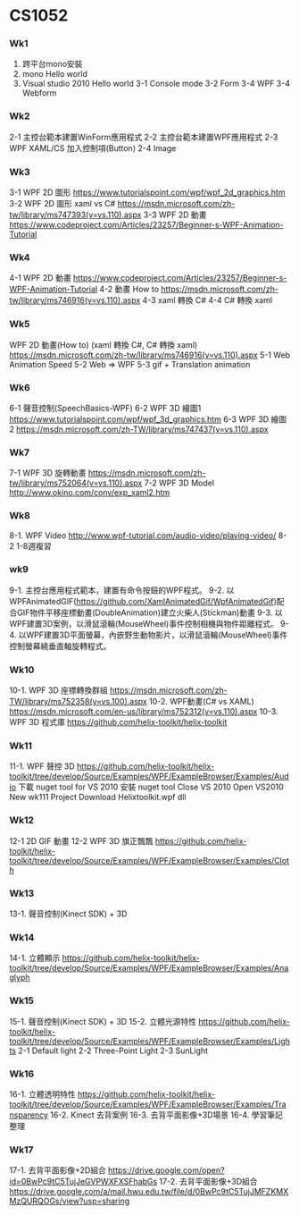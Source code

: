 # CS1052
### Wk1
1. 跨平台mono安裝
2. mono Hello world
3. Visual studio 2010 Hello world
3-1 Console mode
3-2 Form
3-4 WPF
3-4 Webform

### Wk2
2-1 主控台範本建置WinForm應用程式
2-2 主控台範本建置WPF應用程式
2-3 WPF XAML/CS 加入控制項(Button)
2-4 Image

### Wk3
3-1 WPF 2D 圖形
https://www.tutorialspoint.com/wpf/wpf_2d_graphics.htm
3-2 WPF 2D 圖形 xaml vs C#
https://msdn.microsoft.com/zh-tw/library/ms747393(v=vs.110).aspx
3-3 WPF 2D 動畫
https://www.codeproject.com/Articles/23257/Beginner-s-WPF-Animation-Tutorial

### Wk4
4-1 WPF 2D 動畫
https://www.codeproject.com/Articles/23257/Beginner-s-WPF-Animation-Tutorial
4-2 動畫 How to
https://msdn.microsoft.com/zh-tw/library/ms746916(v=vs.110).aspx
4-3 xaml 轉換 C#
4-4 C# 轉換 xaml

### Wk5
WPF 2D 動畫(How to) (xaml 轉換 C#, C# 轉換 xaml)
https://msdn.microsoft.com/zh-tw/library/ms746916(v=vs.110).aspx
5-1 Web Animation Speed
5-2 Web => WPF 
5-3 gif + Translation animation

### Wk6
6-1 聲音控制(SpeechBasics-WPF)
6-2 WPF 3D 繪圖1
https://www.tutorialspoint.com/wpf/wpf_3d_graphics.htm
6-3 WPF 3D 繪圖2
https://msdn.microsoft.com/zh-TW/library/ms747437(v=vs.110).aspx

### Wk7
7-1 WPF 3D 旋轉動畫
https://msdn.microsoft.com/zh-tw/library/ms752064(v=vs.110).aspx
7-2 WPF 3D Model
http://www.okino.com/conv/exp_xaml2.htm

### Wk8
8-1. WPF Video
http://www.wpf-tutorial.com/audio-video/playing-video/
8-2 1-8週複習

### wk9
9-1. 主控台應用程式範本，建置有命令按鈕的WPF程式。
9-2. 以WPFAnimatedGIF(https://github.com/XamlAnimatedGif/WpfAnimatedGif)配合GIF物件平移座標動畫(DoubleAnimation)建立火柴人(Stickman)動畫
9-3. 以WPF建置3D案例，以滑鼠滾輪(MouseWheel)事件控制相機與物件距離程式。
9-4. 以WPF建置3D平面螢幕，內嵌野生動物影片，以滑鼠滾輪(MouseWheel)事件控制螢幕繞垂直軸旋轉程式。

### Wk10
10-1. WPF 3D 座標轉換群組
https://msdn.microsoft.com/zh-TW/library/ms752358(v=vs.100).aspx
10-2. WPF動畫(C# vs XAML)
https://msdn.microsoft.com/en-us/library/ms752312(v=vs.110).aspx
10-3. WPF 3D 程式庫
https://github.com/helix-toolkit/helix-toolkit


### Wk11
11-1. WPF 聲控 3D 
https://github.com/helix-toolkit/helix-toolkit/tree/develop/Source/Examples/WPF/ExampleBrowser/Examples/Audio
下載 nuget tool for VS 2010
安裝 nuget tool 
Close VS 2010
Open VS2010
New wk111 Project
Download Helixtoolkit.wpf dll

### Wk12
12-1 2D GIF 動畫
12-2 WPF 3D 旗正飄飄
https://github.com/helix-toolkit/helix-toolkit/tree/develop/Source/Examples/WPF/ExampleBrowser/Examples/Cloth

### Wk13
13-1. 聲音控制(Kinect SDK) + 3D

### Wk14
14-1. 立體顯示
https://github.com/helix-toolkit/helix-toolkit/tree/develop/Source/Examples/WPF/ExampleBrowser/Examples/Anaglyph

### Wk15
15-1. 聲音控制(Kinect SDK) + 3D
15-2. 立體光源特性
https://github.com/helix-toolkit/helix-toolkit/tree/develop/Source/Examples/WPF/ExampleBrowser/Examples/Lights
2-1 Default light
2-2 Three-Point Light
2-3 SunLight

### Wk16
16-1. 立體透明特性
https://github.com/helix-toolkit/helix-toolkit/tree/develop/Source/Examples/WPF/ExampleBrowser/Examples/Transparency
16-2. Kinect 去背案例
16-3. 去背平面影像+3D場景
16-4. 學習筆記整理

### Wk17
17-1. 去背平面影像+2D組合
https://drive.google.com/open?id=0BwPc9tC5TujJeGVPWXFXSFhabGs
17-2. 去背平面影像+3D組合
https://drive.google.com/a/mail.hwu.edu.tw/file/d/0BwPc9tC5TujJMFZKMXMzQURQOGs/view?usp=sharing








